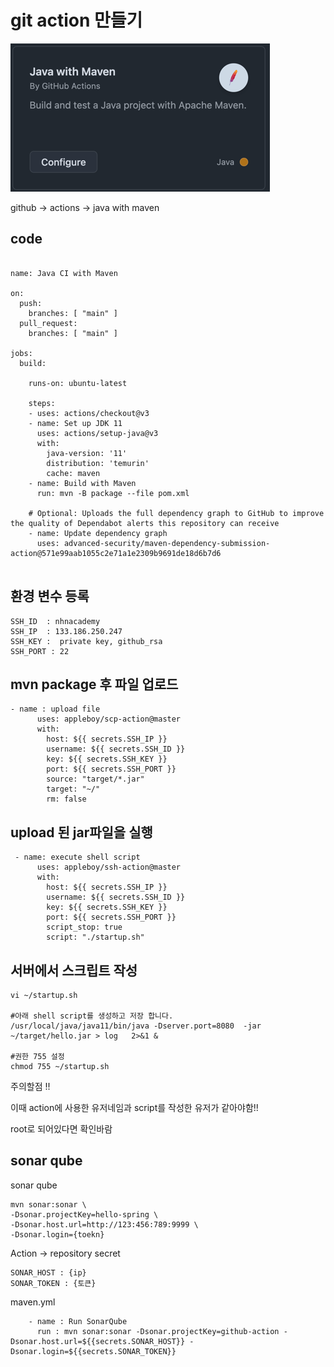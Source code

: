 # git action 만들기

![img.png](resources/img.png)

github -> actions -> java with maven


## code

```shell

name: Java CI with Maven

on:
  push:
    branches: [ "main" ]
  pull_request:
    branches: [ "main" ]

jobs:
  build:

    runs-on: ubuntu-latest

    steps:
    - uses: actions/checkout@v3
    - name: Set up JDK 11
      uses: actions/setup-java@v3
      with:
        java-version: '11'
        distribution: 'temurin'
        cache: maven
    - name: Build with Maven
      run: mvn -B package --file pom.xml

    # Optional: Uploads the full dependency graph to GitHub to improve the quality of Dependabot alerts this repository can receive
    - name: Update dependency graph
      uses: advanced-security/maven-dependency-submission-action@571e99aab1055c2e71a1e2309b9691de18d6b7d6
      
```


## 환경 변수 등록

```shell
SSH_ID  : nhnacademy
SSH_IP  : 133.186.250.247
SSH_KEY :  private key, github_rsa
SSH_PORT : 22
```

## mvn package 후 파일 업로드

```shell
- name : upload file
      uses: appleboy/scp-action@master
      with:
        host: ${{ secrets.SSH_IP }}
        username: ${{ secrets.SSH_ID }}
        key: ${{ secrets.SSH_KEY }}
        port: ${{ secrets.SSH_PORT }}
        source: "target/*.jar"
        target: "~/"
        rm: false
```

## upload 된 jar파일을 실행

```shell
 - name: execute shell script
      uses: appleboy/ssh-action@master
      with:
        host: ${{ secrets.SSH_IP }}
        username: ${{ secrets.SSH_ID }}
        key: ${{ secrets.SSH_KEY }}
        port: ${{ secrets.SSH_PORT }}
        script_stop: true
        script: "./startup.sh"
```

## 서버에서 스크립트 작성

```shell
vi ~/startup.sh

#아래 shell script를 생성하고 저장 합니다.
/usr/local/java/java11/bin/java -Dserver.port=8080  -jar ~/target/hello.jar > log   2>&1 &

#권한 755 설정
chmod 755 ~/startup.sh
```

주의할점 !! 

이때 action에 사용한 유저네임과 script를 작성한 유저가 같아야함!!

root로 되어있다면 확인바람


## sonar qube

sonar qube

```shell
mvn sonar:sonar \
-Dsonar.projectKey=hello-spring \
-Dsonar.host.url=http://123:456:789:9999 \
-Dsonar.login={toekn}
```

Action -> repository secret

```shell
SONAR_HOST : {ip}
SONAR_TOKEN : {토큰}
```


maven.yml
```shell
    - name : Run SonarQube
      run : mvn sonar:sonar -Dsonar.projectKey=github-action -Dsonar.host.url=${{secrets.SONAR_HOST}} -Dsonar.login=${{secrets.SONAR_TOKEN}}
```


